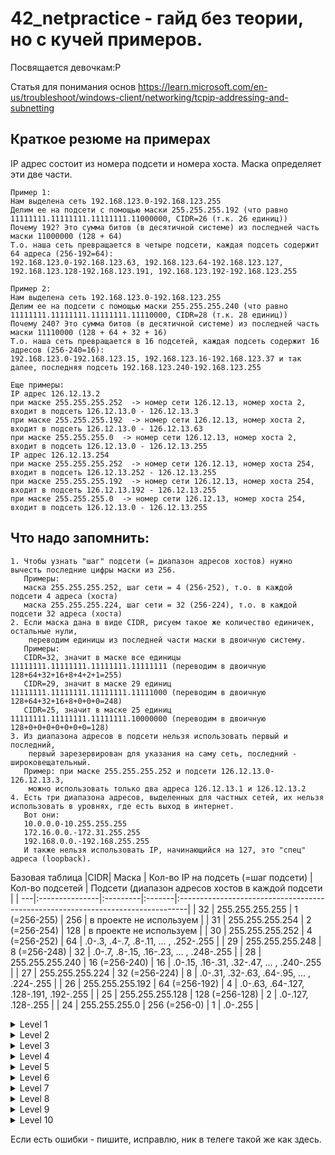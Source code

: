 # 42_netpractice - гайд без теории, но с кучей примеров.
Посвящается девочкам:P

Статья для понимания основ
https://learn.microsoft.com/en-us/troubleshoot/windows-client/networking/tcpip-addressing-and-subnetting

## Краткое резюме на примерах  
IP адрес состоит из номера подсети и номера хоста. Маска определяет эти две части.  
```
Пример 1:  
Нам выделена сеть 192.168.123.0-192.168.123.255  
Делим ее на подсети с помощью маски 255.255.255.192 (что равно 11111111.11111111.11111111.11000000, CIDR=26 (т.к. 26 единиц))
Почему 192? Это сумма битов (в десятичной системе) из последней часть маски 11000000 (128 + 64)  
Т.о. наша сеть превращается в четыре подсети, каждая подсеть содержит 64 адреса (256-192=64):  
192.168.123.0-192.168.123.63, 192.168.123.64-192.168.123.127, 192.168.123.128-192.168.123.191, 192.168.123.192-192.168.123.255

Пример 2:  
Нам выделена сеть 192.168.123.0-192.168.123.255  
Делим ее на подсети с помощью маски 255.255.255.240 (что равно 11111111.11111111.11111111.11110000, CIDR=28 (т.к. 28 единиц))  
Почему 240? Это сумма битов (в десятичной системе) из последней часть маски 11110000 (128 + 64 + 32 + 16)  
Т.о. наша сеть превращается в 16 подсетей, каждая подсеть содержит 16 адресов (256-240=16):  
192.168.123.0-192.168.123.15, 192.168.123.16-192.168.123.37 и так далее, последняя подсеть 192.168.123.240-192.168.123.255  

Еще примеры:     
IP адрес 126.12.13.2  
при маске 255.255.255.252  -> номер сети 126.12.13, номер хоста 2, входит в подсеть 126.12.13.0 - 126.12.13.3
при маске 255.255.255.192  -> номер сети 126.12.13, номер хоста 2, входит в подсеть 126.12.13.0 - 126.12.13.63
при маске 255.255.255.0  -> номер сети 126.12.13, номер хоста 2, входит в подсеть 126.12.13.0 - 126.12.13.255
IP адрес 126.12.13.254
при маске 255.255.255.252  -> номер сети 126.12.13, номер хоста 254, входит в подсеть 126.12.13.252 - 126.12.13.255
при маске 255.255.255.192  -> номер сети 126.12.13, номер хоста 254, входит в подсеть 126.12.13.192 - 126.12.13.255
при маске 255.255.255.0  -> номер сети 126.12.13, номер хоста 254, входит в подсеть 126.12.13.0 - 126.12.13.255
```

## Что надо запомнить:
```
1. Чтобы узнать "шаг" подсети (= диапазон адресов хостов) нужно вычесть последние цифры маски из 256.
   Примеры:
   маска 255.255.255.252, шаг сети = 4 (256-252), т.о. в каждой подсети 4 адреса (хоста)
   маска 255.255.255.224, шаг сети = 32 (256-224), т.о. в каждой подсети 32 адреса (хоста)
2. Если маска дана в виде CIDR, рисуем такое же количество единичек, остальные нули,
    переводим единицы из последней части маски в двоичную систему.
   Примеры:
   CIDR=32, значит в маске все единицы 11111111.11111111.11111111.11111111 (переводим в двоичную 128+64+32+16+8+4+2+1=255)
   CIDR=29, значит в маске 29 единиц 11111111.11111111.11111111.11111000 (переводим в двоичную 128+64+32+16+8+0+0+0=248)
   CIDR=25, значит в маске 25 единиц 11111111.11111111.11111111.10000000 (переводим в двоичную 128+0+0+0+0+0+0+0=128)
3. Из диапазона адресов в подсети нельзя использовать первый и последний,
    первый зарезервирован для указания на саму сеть, последний - широковещательный.
   Пример: при маске 255.255.255.252 и подсети 126.12.13.0-126.12.13.3,
    можно использовать только два адреса 126.12.13.1 и 126.12.13.2
4. Есть три диапазона адресов, выделенных для частных сетей, их нельзя использовать в уровнях, где есть выход в интернет.
   Вот они:
   10.0.0.0-10.255.255.255
   172.16.0.0.-172.31.255.255
   192.168.0.0.-192.168.255.255
   И также нельзя использовать IP, начинающийся на 127, это "спец" адреса (loopback).
```

Базовая таблица 
|CIDR| Маска           | Кол-во IP на подсеть (=шаг подсети)  | Кол-во подсетей | Подсети (диапазон адресов хостов в каждой подсети               |
| ---|:---------------|:---------|:-------|:--------------------------------------------------------------------------------|
| 32 | 255.255.255.255 | 1 (=256-255)    | 256      | в проекте не используем                                             |
| 31 | 255.255.255.254 | 2 (=256-254)    | 128      | в проекте не используем                                             |
| 30 | 255.255.255.252 | 4 (=256-252)    | 64       | .0-.3, .4-.7, .8-.11, ... , .252-.255         |
| 29 | 255.255.255.248 | 8 (=256-248)    | 32       | .0-.7, .8-.15, .16-.23, ... , .248-.255       |
| 28 | 255.255.255.240 | 16 (=256-240)   | 16       | .0-.15, .16-.31, .32-.47, ... , .240-.255     |
| 27 | 255.255.255.224 | 32 (=256-224)   | 8        | .0-.31, .32-.63, .64-.95, ... , .224-.255     |
| 26 | 255.255.255.192 | 64 (=256-192)   | 4        | .0-.63, .64-.127, .128-.191, .192-.255        |
| 25 | 255.255.255.128 | 128 (=256-128)  | 2        | .0-.127, .128-.255                            |
| 24 | 255.255.255.0   | 256 (=256-0)    | 1        | .0-.255                                       |

<details>
<summary>
Level 1
</summary>

### Level 1
![level1](https://github.com/annfike/42_netpractice/assets/44573387/7622f662-afcb-4fd6-9d5f-b9bb73a27b0c)
```
Сеть слева - нам дана маска 255.255.255.0, это значит, что диапазон адресов в нашей подсети будет .0-.255
и мы можем использовать любой из них (кроме первого и последнего).
IP B1 = 104.95.23.12, таким образом IP A1 может быть любым из диапазона 104.95.23.1-104.95.23.254,
например 104.95.23.13 (проще брать соседний для наглядности)

Сеть справа - выбираем адрес из диапазона 211.191.0.1 - 211.191.255.254, например 211.191.165.76
```

</details>

<details>
<summary>
Level 2
</summary>
  
### Level 2
![level2](https://github.com/annfike/42_netpractice/assets/44573387/a9639529-b6b8-4aa0-aa08-fef740366ee7)
```
Сеть слева - нам дана маска 255.255.255.224 (у Interface B1 тоже ставим эту маску),
это значит, что у подсети шаг=32 (256-224) (32 адреса в каждой подсети).
IP B1 = 192.168.38.222, считаем "ближайшие" к этому адресу подсети, начинаем "сверху":
192.168.38.224-192.168.38.255 и 192.168.38.192-192.168.38.223 (именно в эту входит наш IP B1 = 192.168.38.222) .
Таким образом IP A1 может быть 192.168.38.221 (223 нельзя, так как это последний (широковещательный) адрес в подсети)    

Сеть справа - маска 255.255.255.252 или /30, что одно и то же. 
Мы можем выбирать адреса (кроме первого и последнего) из любой подсети (.0-.3, .4-.7, .8-.11, ... , .252-.255)  
IP, начинающийся на 127, использовать нельзя - это "спец" адреса (loopback).
Мы можем взять, например, 126.0.0.1 и 126.0.0.2
```
Решение:

![level2_](https://github.com/annfike/42_netpractice/assets/44573387/5ff01a7d-a751-4a73-9cc2-c468ab7f6aa4)

</details>

<details>
<summary>
Level 3
</summary>

### Level 3
![level3](https://github.com/annfike/42_netpractice/assets/44573387/0eb476e3-b651-4094-bc69-8dab6dfe2804)
```
У нас есть switch, он соединяет компьютеры (хосты) в одной сети.
Нам дана маска 255.255.255.128 (везде ее ставим), это значит нам доступны две подсети .0-.127, .128-.255 
И нам дан IP 104.198.209.125, он входит в первую подсеть (.0-.127).
Для двух других хостов выбираем адреса из этого диапазона.
```
Решение:
![image](https://github.com/annfike/42_netpractice/assets/44573387/702c962d-4dff-4859-859e-834385f84e93)

</details>

<details>
<summary>
Level 4
</summary>
  
### Level 4
![image](https://github.com/annfike/42_netpractice/assets/44573387/68193cd8-f6e1-4cfb-8a2d-335218142f6b)
```
У нас есть router, он соединяет устройства из разных (!) сетей.
С помощью interface R2 и interface R3 нам показано, какие подсети уже заняты.
interface R2: маска 255.255.255.128, IP 103.137.112.1, т.о. занята подсеть 103.137.112.0-103.137.112.127
interface R3: маска 255.255.255.192, IP 103.137.112.244, т.о. занята подсеть 103.137.112.192-103.137.112.255
В "нашей" сети (interface R1) нам дан IP 103.137.112.132, нам нужно два "свободных" адреса, подойдут 133 и 134
и маска, например, 255.255.255.192. Она дает нам подсети .0-.63, .64-.127, .128-.191, .192-.255,
первые две заняты interface R2, последняя занята interface R3, нам остается диапазон .128-.191
```
Решение:
![image](https://github.com/annfike/42_netpractice/assets/44573387/252a5c5c-1de5-47c9-afb2-af1b4bdf4d40)

</details>

<details>
<summary>
Level 5
</summary>
  
### Level 5
![image](https://github.com/annfike/42_netpractice/assets/44573387/b5774e40-42d9-4eff-b076-295358784f35)
```
interface R1: IP 64.177.179.126 Mask 255.255.255.128, для interface A1 выбираем из .0-.127
Тут появляется таблица маршрутизации.
Слева - какие хосты нам надо найти (в нашем случае все ,что равно 0.0.0.0/0 или default),
справа через какой роутер нам их надо найти (ставим туда IP interface R1)

interface R2: IP 142.125.125.254 Mask 255.255.192.0, для interface B1 выбираем из 142.125.0.0 - 142.125.255.255
Совет - всегда берите соседний, просто проверяйте, чтобы он входил в ту же подсеть.
В таблице маршрутизации слева default,
справа через какой роутер нам надо найти (ставим туда IP interface R2)

```
Решение:
![image](https://github.com/annfike/42_netpractice/assets/44573387/d59790a5-92be-47e6-a614-3a677a4f7587)

</details>

<details>
<summary>
Level 6
</summary>
  
### Level 6
![image](https://github.com/annfike/42_netpractice/assets/44573387/00edbc8d-0d4d-4676-a547-6ad16cb374cd)
```
Сеть справа (от хоста А до роутера) настраиваем как обычно (на свитч внимание не обращаем).
Маска у нас 255.255.255.128, IP 40.254.97.227, что входит в подсеть .128-.255 (40.254.97.128-40.254.97.255)
В таблице маршрутизации справа ставим адрес роутера (IP interface R1)
В таблице маршрутизации интернета ставим адрес подсети, которую нам надо найти 40.254.97.128/25,
что соответствует диапазону 40.254.97.128-40.254.97.255 (25 - это CIDR от маски 255.255.255.128)
```
Решение:
![image](https://github.com/annfike/42_netpractice/assets/44573387/4a319fe3-fcf5-4575-b746-56f2885ba304)

</details>

<details>
<summary>
Level 7
</summary>
  
### Level 7
![image](https://github.com/annfike/42_netpractice/assets/44573387/335eeebf-7169-4876-9465-45c159b81657)
```
Здесь у нас три сети: от А до роутера R1, от роутера R1 до роутера R2 и от роутера R2 до С.
Адреса всех трех сетей не должны пересекаться.
Маску можем выбирать любую, берем 255.255.255.252, с самым маленьким диапазоном адресов (чтобы было легче считать)
Тогда наши диапазоны будут .0-.3, .4-.7, .252-.255  
В таблицы маршрутизации справа ставим адрес того роутера (interface), через который выходим в другие сети
```
Решение:
![image](https://github.com/annfike/42_netpractice/assets/44573387/ee13a7f2-ce9e-40ec-b529-da0939ce2384)

</details>

<details>
<summary>
Level 8
</summary>
  
### Level 8
![image](https://github.com/annfike/42_netpractice/assets/44573387/9a749320-da00-49c4-b990-47cc3fc48f04)
```
Здесь у нас четыре сети: C-R2, D-R2, R2-R1, R1-интернет.
В таблице маршрутизации интернета написано, что он должен найти адреса в сети 130.3.220.0/26, что означает
диапазон 130.3.220.0-130.3.220.64. В этом диапазоне должны быть все хосты, но сети не должны пересекаться.
Смотрим какие IP нам даны, это 130.3.220.62 (interface R13). Применяем "самую" маленькую маску (255.255.255.252),
занимаем диапазон адресов 60-63 (у interface R21 ставим 130.3.220.61)
D-R2: есть маска 255.255.255.240, можем взять диапазон .0-.15, тогда IP будут 130.3.220.1 и 130.3.220.2
С-R2: по аналогии ставим маску 255.255.255.240, можем взять следующий диапазон .16-.31,
тогда IP будут 130.3.220.17 и 130.3.220.18
В нижних таблицах маршрутизации проставляем IP интэрфейсов, через которые выходим в сеть
В таблице маршрутизации router R1 справа нам нужно поставить адрес interface R21 (через который мы находим C и D),
а слева нам нужно поставить адреса "нижних" сетей, это диапазон .0-.31, для этого подойдет маска 27 (ее шаг равен 32)
И последнее: в таблице маршрутизации интернета поставить справа адрес interface R12.
```
Решение:
![image](https://github.com/annfike/42_netpractice/assets/44573387/22b9d24c-bbe2-438e-bb1f-05e4855e60c7)

</details>

<details>
<summary>
Level 9
</summary>
  
### Level 9
![image](https://github.com/annfike/42_netpractice/assets/44573387/16771065-b61e-4165-a8a3-1f131812c03c)

```
На этом уровне для всех сетей лучше взять адреса, начинающиеся по-разному, чтобы не мучаться с подсчетами:)
Начинаем с сети А-В-R1. Маска 255.255.255.128, что дает нам диапазон .0-.127.
Если использовать данные нам цифры, можно взять 118.199.53.1, 118.199.53.2, 118.199.53.3
Обращайте внимание на мелкие ошибки, например у хоста А изначально стоит 118.198.53.1 и кажется на первый взгляд,
что все правильно, а должно быть 199 вместо 198).
Адреса, начинающиеся на 192, брать нельзя, т.к. это спец адреса для частных сетей, а у нас интернет.
В таблицах маршрутизации всех хостов слева ставим 0.0.0.0/0, справа интерфейс, через который выходим в другую сеть.
R13-R21: маска 255.255.255.252, адреса 23.211.17.254, 23.211.17.254 (и тоже изначально мелкая ошибка, 18 вместо 17)
R23-D1: маска /18 (или 255.255.192.0), адреса 113.35.82.250 и 113.35.82.249
R22-С1: ставим что хотим (но не адреса с началом 10, это спец адреса). Я взяла маску 252 и адреса 9...
И последнее - таблицы маршрутизации.
router R1: справа ставим адрес interface R21, а слева те сети, которые мы через этот интерфейс находим (хосты С и D).
У интернета: то же самое плюс верхняя сеть (хосты А и В).
```
Решение:
![image](https://github.com/annfike/42_netpractice/assets/44573387/27998d92-afd9-464a-991b-d5846af3d46d)

</details>

<details>
<summary>
Level 10
</summary>
  
### Level 10
![image](https://github.com/annfike/42_netpractice/assets/44573387/bf43355d-9365-4722-b9d5-805b61e2b8d0)

```
H41-R23: маска 255.255.255.192 (= шаг 64), адреса 166.242.173.129 и 166.242.173.131 (входят в диапазон .128-.191)
H11-H21-R11: маска 255.255.255.128 (= шаг 128), адреса 166.242.173.1, 166.242.173.2, 166.242.173.3 (диапазон 0-127)
R13-R21: маска 255.255.255.252 (= шаг 4), адреса 166.242.173.253 и 166.242.173.254 (диапазон 252-255)
Нам остается свободный диапазон 192-251.
H31-R22: ставим маску 252 и адреса 166.242.173.249 и 166.242.173.250.
И таблицы маршрутизации:
интернет должен найти все адреса (диапазон всех наших сетей 0-255), поэтому ставим 166.242.173.0/24
router R1 через router R2 должен найти нижние сети, для хоста Н4 ставим 166.242.173.128/26, для Н3 166.242.173.248/30.
```
Решение:
![image](https://github.com/annfike/42_netpractice/assets/44573387/e621548c-2c5b-45a5-908f-096be853bace)

</details>

Если есть ошибки - пишите, исправлю, ник в телеге такой же как здесь.






